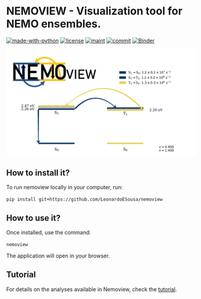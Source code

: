 # NEMOVIEW - Visualization tool for NEMO ensembles.


[![made-with-python](https://img.shields.io/badge/Made%20with-Python-1f425f.svg)](https://www.python.org/)
[![license](https://img.shields.io/github/license/LeonardoESousa/nemoview?style=plastic)]()
[![maint](https://img.shields.io/maintenance/yes/2023?style=plastic)]()
[![commit](https://img.shields.io/github/last-commit/LeonardoESousa/nemoview?style=plastic)]()
[![Binder](https://mybinder.org/badge_logo.svg)](https://mybinder.org/v2/gh/LeonardoESousa/nemoview/HEAD?urlpath=voila%2Frender%2Fnemoview%2Fnemodash.ipynb)

<img src="Tutorial/nemoviewlogo.png" alt="Alt Text" width="2000">

## How to install it?

To run nemoview locally in your computer, run:

`pip install git+https://github.com/LeonardoESousa/nemoview`

## How to use it?

Once installed, use the command:

`nemoview`

The application will open in your browser.

## Tutorial

For details on the analyses available in Nemoview, check the [tutorial](https://github.com/LeonardoESousa/nemoview/tree/main/Tutorial/Tutorial.md).
